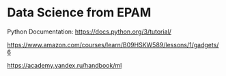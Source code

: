 # Data Science from EPAM
Python Documentation:
https://docs.python.org/3/tutorial/


https://www.amazon.com/courses/learn/B09HSKW589/lessons/1/gadgets/6


https://academy.yandex.ru/handbook/ml

